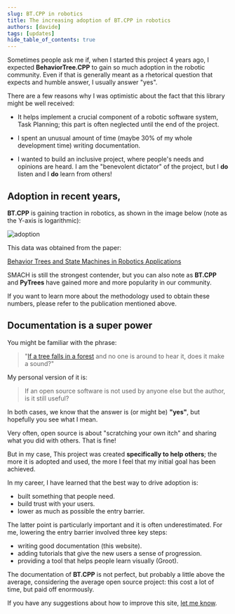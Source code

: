```yaml
---
slug: BT.CPP in robotics
title: The increasing adoption of BT.CPP in robotics
authors: [davide]
tags: [updates]
hide_table_of_contents: true
---
```


Sometimes people ask me if, when I started this project 4 years ago,
I expected **BehaviorTree.CPP** to gain so much adoption in the robotic community.
Even if that is generally meant as a rhetorical question that expects and humble answer,
I usually answer "yes". 

There are a few reasons why I was optimistic about the fact that this
library might be well received:

- It helps implement a crucial component of a robotic software system,
Task Planning; this part is often neglected until the end of the project.

- I spent an unusual amount of time (maybe 30% of my whole development time)
writing documentation.

- I wanted to build an inclusive project, where people's needs and opinions are heard.
I am the "benevolent dictator" of the project, but I **do** listen and I **do** learn from others!

## Adoption in recent years, 

**BT.CPP** is gaining traction in robotics, as shown in the image
below (note as the Y-axis is logarithmic):

![adoption](2022-10-09-welcome/adoption.png)

This data was obtained from the paper:

 [Behavior Trees and State Machines in Robotics Applications](https://arxiv.org/abs/2208.04211)

SMACH is still the strongest contender,
but you can also note as **BT.CPP** and **PyTrees** 
have gained more and more popularity in our community.

If you want to learn more about the 
methodology used to obtain these numbers, 
please refer to the publication mentioned above.

## Documentation is a super power

You might be familiar with the phrase:

>"[If a tree falls in a forest](https://en.wikipedia.org/wiki/If_a_tree_falls_in_a_forest)
and no one is around to hear it, does it make a sound?"

My personal version of it is:

> If an open source software is not used by anyone else but the author, is it still useful?

In both cases, we know that the answer is (or might be) **"yes"**, but hopefully you see what I mean.

Very often, open source is about "scratching your own itch" and sharing what you did with others. That is fine!

But in my case, This project was created **specifically to help others**; the more it is adopted and used, the more
I feel that my initial goal has been achieved.

In my career, I have learned that the best way to drive adoption is:

- built something that people need.
- build trust with your users.
- lower as much as possible the entry barrier.

The latter point is particularly important and it is often underestimated. 
For me, lowering the entry barrier involved three key steps:

- writing good documentation (this website).
- adding tutorials that give the new users a sense of progression.
- providing a tool that helps people learn visually (Groot).

The documentation of **BT.CPP** is not perfect, but probably a little above the average,
considering the average open source project: this cost a lot of time, but paid off enormously.

If you have any suggestions about how to improve this site, 
[let me know](https://github.com/BehaviorTree/btcpp_website/issues).
